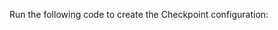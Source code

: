 Run the following code to create the Checkpoint configuration:

```python title="Python" name="docs/docusaurus/docs/snippets/athena_python_example.py Add Checkpoint"
```
